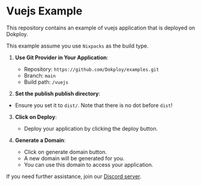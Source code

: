 # Vuejs Example

This repository contains an example of vuejs application that is deployed on Dokploy.

This example assume you use `Nixpacks` as the build type.

1. **Use Git Provider in Your Application**:
   - Repository: `https://github.com/Dokploy/examples.git`
   - Branch: `main`
   - Build path: `/vuejs`

2. **Set the publish publish directory**:

- Ensure you set it to `dist/`. Note that there is no dot before `dist`!

3. **Click on Deploy**:
   - Deploy your application by clicking the deploy button.

4. **Generate a Domain**:
    - Click on generate domain button.
    - A new domain will be generated for you.
    - You can use this domain to access your application.

If you need further assistance, join our [Discord server](https://discord.com/invite/2tBnJ3jDJc).
